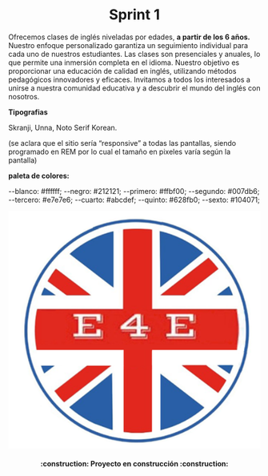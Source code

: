 <h1 align="center"> Sprint 1 </h1>

Ofrecemos clases de inglés niveladas por edades, **a partir de los 6 años.** Nuestro enfoque personalizado garantiza un seguimiento individual para cada uno de nuestros estudiantes. Las clases son presenciales y anuales, lo que permite una inmersión completa en el idioma. Nuestro objetivo es proporcionar una educación de calidad en inglés, utilizando métodos pedagógicos innovadores y eficaces. Invitamos a todos los interesados a unirse a nuestra comunidad educativa y a descubrir el mundo del inglés con nosotros.

**Tipografias**

Skranji, Unna, Noto Serif Korean.

(se aclara que el sitio sería “responsive” a todas las pantallas, siendo programado en REM por lo cual el tamaño en pixeles varía según la pantalla)

**paleta de colores:**

--blanco: #ffffff;
--negro: #212121;
--primero: #ffbf00;
--segundo: #007db6;
--tercero: #e7e7e6;
--cuarto: #abcdef;
--quinto: #628fb0;
--sexto: #104071;


![LOGO](https://github.com/vlucascba/vargas-e4e/blob/main/img/logoe4e.png)


<h4 align="center">
:construction: Proyecto en construcción :construction:
</h4>
